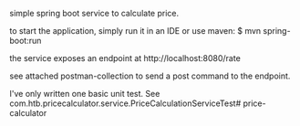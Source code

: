 simple spring boot service to calculate price.

to start the application, simply run it in an IDE or use maven: $ mvn spring-boot:run

the service exposes an endpoint at http://localhost:8080/rate

see attached postman-collection to send a post command to the endpoint.

I've only written one basic unit test. See com.htb.pricecalculator.service.PriceCalculationServiceTest# price-calculator

